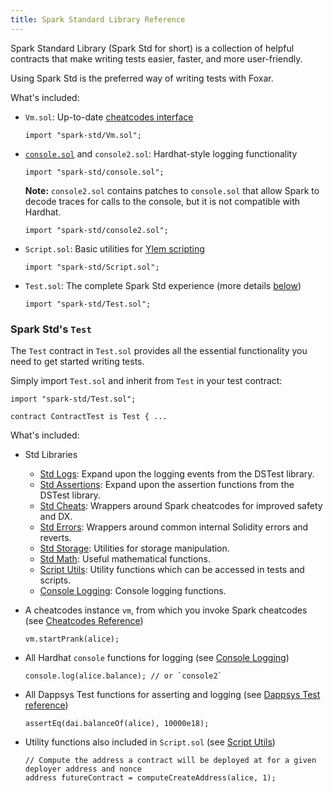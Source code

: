 ```yaml
---
title: Spark Standard Library Reference
---
```


Spark Standard Library (Spark Std for short) is a collection of helpful contracts that make writing tests easier, faster, and more user-friendly.

Using Spark Std is the preferred way of writing tests with Foxar.

What's included:

- `Vm.sol`: Up-to-date [cheatcodes interface](../cheatcodes/cheatcodes-reference#cheatcodes-interface)

  ```solidity
  import "spark-std/Vm.sol";
  ```

- [`console.sol`](./console-log.md) and `console2.sol`: Hardhat-style logging functionality

  ```solidity
  import "spark-std/console.sol";
  ```

  **Note:** `console2.sol` contains patches to `console.sol` that allow Spark to decode traces for calls to the console, but it is not compatible with Hardhat.

  ```solidity
  import "spark-std/console2.sol";
  ```

- `Script.sol`: Basic utilities for [Ylem scripting](../../tutorials/ylem-scripting.md)

  ```solidity
  import "spark-std/Script.sol";
  ```

- `Test.sol`: The complete Spark Std experience (more details [below](#spark-stds-test))

  ```solidity
  import "spark-std/Test.sol";
  ```

### Spark Std's `Test`

The `Test` contract in `Test.sol` provides all the essential functionality you need to get started writing tests.

Simply import `Test.sol` and inherit from `Test` in your test contract:

```solidity
import "spark-std/Test.sol";

contract ContractTest is Test { ...
```

What's included:

- Std Libraries

  - [Std Logs](./std-logs.md): Expand upon the logging events from the DSTest library.
  - [Std Assertions](./std-assertions.md): Expand upon the assertion functions from the DSTest library.
  - [Std Cheats](./std-cheats.md): Wrappers around Spark cheatcodes for improved safety and DX.
  - [Std Errors](./std-errors.md): Wrappers around common internal Solidity errors and reverts.
  - [Std Storage](./std-storage.md): Utilities for storage manipulation.
  - [Std Math](./std-math.md): Useful mathematical functions.
  - [Script Utils](./script-utils.md): Utility functions which can be accessed in tests and scripts.
  - [Console Logging](./console-log.md): Console logging functions.

- A cheatcodes instance `vm`, from which you invoke Spark cheatcodes (see [Cheatcodes Reference](../cheatcodes/cheatcodes-reference/))

  ```solidity
  vm.startPrank(alice);
  ```

- All Hardhat `console` functions for logging (see [Console Logging](./console-log.md))

  ```solidity
  console.log(alice.balance); // or `console2`
  ```

- All Dappsys Test functions for asserting and logging (see [Dappsys Test reference](../ds-test.md))

  ```solidity
  assertEq(dai.balanceOf(alice), 10000e18);
  ```

- Utility functions also included in `Script.sol` (see [Script Utils](./script-utils.md))

  ```solidity
  // Compute the address a contract will be deployed at for a given deployer address and nonce
  address futureContract = computeCreateAddress(alice, 1);
  ```
